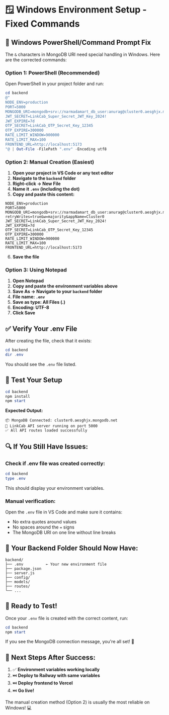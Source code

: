 # 🪟 Windows Environment Setup - Fixed Commands

## 🔧 Windows PowerShell/Command Prompt Fix

The `&` characters in MongoDB URI need special handling in Windows. Here are the corrected commands:

### **Option 1: PowerShell (Recommended)**

Open PowerShell in your project folder and run:

```powershell
cd backend
@"
NODE_ENV=production
PORT=5000
MONGODB_URI=mongodb+srv://narmadamart_db_user:anurag@cluster0.aesghjx.mongodb.net/linkcab?retryWrites=true&w=majority&appName=Cluster0
JWT_SECRET=LinkCab_Super_Secret_JWT_Key_2024!
JWT_EXPIRE=7d
OTP_SECRET=LinkCab_OTP_Secret_Key_12345
OTP_EXPIRE=300000
RATE_LIMIT_WINDOW=900000
RATE_LIMIT_MAX=100
FRONTEND_URL=http://localhost:5173
"@ | Out-File -FilePath ".env" -Encoding utf8
```

### **Option 2: Manual Creation (Easiest)**

1. **Open your project in VS Code or any text editor**
2. **Navigate to the `backend` folder**
3. **Right-click → New File**
4. **Name it `.env` (including the dot)**
5. **Copy and paste this content:**

```env
NODE_ENV=production
PORT=5000
MONGODB_URI=mongodb+srv://narmadamart_db_user:anurag@cluster0.aesghjx.mongodb.net/linkcab?retryWrites=true&w=majority&appName=Cluster0
JWT_SECRET=LinkCab_Super_Secret_JWT_Key_2024!
JWT_EXPIRE=7d
OTP_SECRET=LinkCab_OTP_Secret_Key_12345
OTP_EXPIRE=300000
RATE_LIMIT_WINDOW=900000
RATE_LIMIT_MAX=100
FRONTEND_URL=http://localhost:5173
```

6. **Save the file**

### **Option 3: Using Notepad**

1. **Open Notepad**
2. **Copy and paste the environment variables above**
3. **Save As → Navigate to your `backend` folder**
4. **File name: `.env`**
5. **Save as type: All Files (*.*)**
6. **Encoding: UTF-8**
7. **Click Save**

## ✅ **Verify Your .env File**

After creating the file, check that it exists:

```powershell
cd backend
dir .env
```

You should see the `.env` file listed.

## 🚀 **Test Your Setup**

```powershell
cd backend
npm install
npm start
```

**Expected Output:**
```
📦 MongoDB Connected: cluster0.aesghjx.mongodb.net
🚀 LinkCab API server running on port 5000
✅ All API routes loaded successfully
```

## 🔍 **If You Still Have Issues:**

### Check if .env file was created correctly:
```powershell
cd backend
type .env
```

This should display your environment variables.

### Manual verification:
Open the `.env` file in VS Code and make sure it contains:
- No extra quotes around values
- No spaces around the `=` signs
- The MongoDB URI on one line without line breaks

## 📁 **Your Backend Folder Should Now Have:**

```
backend/
├── .env          ← Your new environment file
├── package.json
├── server.js
├── config/
├── models/
├── routes/
└── ...
```

## 🎯 **Ready to Test!**

Once your `.env` file is created with the correct content, run:

```powershell
cd backend
npm start
```

If you see the MongoDB connection message, you're all set! 🎉

## 🚀 **Next Steps After Success:**

1. ✅ **Environment variables working locally**
2. ⏭️ **Deploy to Railway with same variables**
3. ⏭️ **Deploy frontend to Vercel**
4. ⏭️ **Go live!**

The manual creation method (Option 2) is usually the most reliable on Windows! 💻
